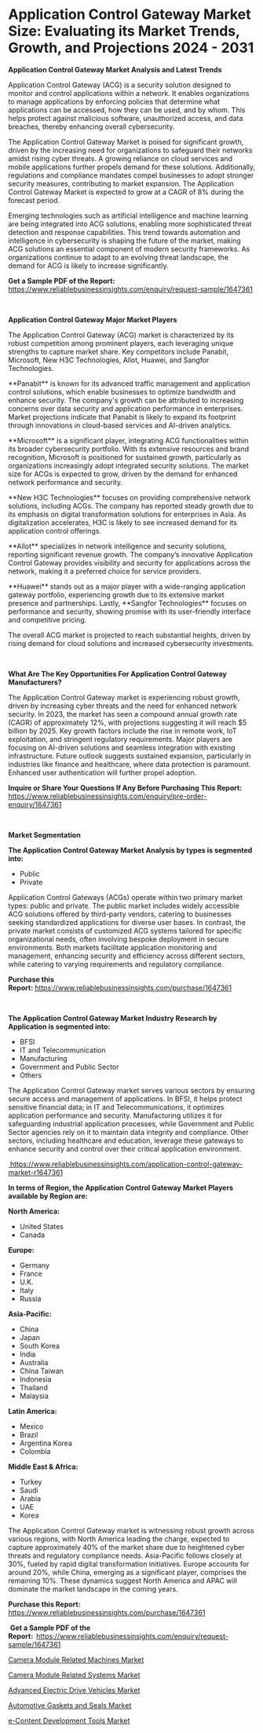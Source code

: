<p><h1>Application Control Gateway Market Size: Evaluating its Market Trends, Growth, and Projections 2024 - 2031</h1></p><p><strong>Application Control Gateway Market Analysis and Latest Trends</strong></p>
<p><p>Application Control Gateway (ACG) is a security solution designed to monitor and control applications within a network. It enables organizations to manage applications by enforcing policies that determine what applications can be accessed, how they can be used, and by whom. This helps protect against malicious software, unauthorized access, and data breaches, thereby enhancing overall cybersecurity.</p><p>The Application Control Gateway Market is poised for significant growth, driven by the increasing need for organizations to safeguard their networks amidst rising cyber threats. A growing reliance on cloud services and mobile applications further propels demand for these solutions. Additionally, regulations and compliance mandates compel businesses to adopt stronger security measures, contributing to market expansion. The Application Control Gateway Market is expected to grow at a CAGR of 8% during the forecast period. </p><p>Emerging technologies such as artificial intelligence and machine learning are being integrated into ACG solutions, enabling more sophisticated threat detection and response capabilities. This trend towards automation and intelligence in cybersecurity is shaping the future of the market, making ACG solutions an essential component of modern security frameworks. As organizations continue to adapt to an evolving threat landscape, the demand for ACG is likely to increase significantly.</p></p>
<p><strong>Get a Sample PDF of the Report:&nbsp;</strong> <a href="https://www.reliablebusinessinsights.com/enquiry/request-sample/1647361?utm_campaign=1091&utm_medium=2&utm_source=Github&utm_content=ia&utm_term=27102024&utm_id=application-control-gateway">https://www.reliablebusinessinsights.com/enquiry/request-sample/1647361</a></p>
<p>&nbsp;</p>
<p><strong>Application Control Gateway Major Market Players</strong></p>
<p><p>The Application Control Gateway (ACG) market is characterized by its robust competition among prominent players, each leveraging unique strengths to capture market share. Key competitors include Panabit, Microsoft, New H3C Technologies, Allot, Huawei, and Sangfor Technologies.</p><p>**Panabit** is known for its advanced traffic management and application control solutions, which enable businesses to optimize bandwidth and enhance security. The company's growth can be attributed to increasing concerns over data security and application performance in enterprises. Market projections indicate that Panabit is likely to expand its footprint through innovations in cloud-based services and AI-driven analytics.</p><p>**Microsoft** is a significant player, integrating ACG functionalities within its broader cybersecurity portfolio. With its extensive resources and brand recognition, Microsoft is positioned for sustained growth, particularly as organizations increasingly adopt integrated security solutions. The market size for ACGs is expected to grow, driven by the demand for enhanced network performance and security.</p><p>**New H3C Technologies** focuses on providing comprehensive network solutions, including ACGs. The company has reported steady growth due to its emphasis on digital transformation solutions for enterprises in Asia. As digitalization accelerates, H3C is likely to see increased demand for its application control offerings.</p><p>**Allot** specializes in network intelligence and security solutions, reporting significant revenue growth. The company’s innovative Application Control Gateway provides visibility and security for applications across the network, making it a preferred choice for service providers.</p><p>**Huawei** stands out as a major player with a wide-ranging application gateway portfolio, experiencing growth due to its extensive market presence and partnerships. Lastly, **Sangfor Technologies** focuses on performance and security, showing promise with its user-friendly interface and competitive pricing.</p><p>The overall ACG market is projected to reach substantial heights, driven by rising demand for cloud solutions and increased cybersecurity investments.  </p></p>
<p>&nbsp;</p>
<p><strong>What Are The Key Opportunities For Application Control Gateway Manufacturers?</strong></p>
<p><p>The Application Control Gateway market is experiencing robust growth, driven by increasing cyber threats and the need for enhanced network security. In 2023, the market has seen a compound annual growth rate (CAGR) of approximately 12%, with projections suggesting it will reach $5 billion by 2025. Key growth factors include the rise in remote work, IoT exploitation, and stringent regulatory requirements. Major players are focusing on AI-driven solutions and seamless integration with existing infrastructure. Future outlook suggests sustained expansion, particularly in industries like finance and healthcare, where data protection is paramount. Enhanced user authentication will further propel adoption.</p></p>
<p><strong>Inquire or Share Your Questions If Any Before Purchasing This Report:</strong> <a href="https://www.reliablebusinessinsights.com/enquiry/pre-order-enquiry/1647361?utm_campaign=1091&utm_medium=2&utm_source=Github&utm_content=ia&utm_term=27102024&utm_id=application-control-gateway">https://www.reliablebusinessinsights.com/enquiry/pre-order-enquiry/1647361</a></p>
<p>&nbsp;</p>
<p><strong>Market Segmentation</strong></p>
<p><strong>The Application Control Gateway Market Analysis by types is segmented into:</strong></p>
<p><ul><li>Public</li><li>Private</li></ul></p>
<p><p>Application Control Gateways (ACGs) operate within two primary market types: public and private. The public market includes widely accessible ACG solutions offered by third-party vendors, catering to businesses seeking standardized applications for diverse user bases. In contrast, the private market consists of customized ACG systems tailored for specific organizational needs, often involving bespoke deployment in secure environments. Both markets facilitate application monitoring and management, enhancing security and efficiency across different sectors, while catering to varying requirements and regulatory compliance.</p></p>
<p><strong>Purchase this Report:&nbsp;</strong><a href="https://www.reliablebusinessinsights.com/purchase/1647361?utm_campaign=1091&utm_medium=2&utm_source=Github&utm_content=ia&utm_term=27102024&utm_id=application-control-gateway">https://www.reliablebusinessinsights.com/purchase/1647361</a></p>
<p>&nbsp;</p>
<p><strong>The Application Control Gateway Market Industry Research by Application is segmented into:</strong></p>
<p><ul><li>BFSI</li><li>IT and Telecommunication</li><li>Manufacturing</li><li>Government and Public Sector</li><li>Others</li></ul></p>
<p><p>The Application Control Gateway market serves various sectors by ensuring secure access and management of applications. In BFSI, it helps protect sensitive financial data; in IT and Telecommunications, it optimizes application performance and security. Manufacturing utilizes it for safeguarding industrial application processes, while Government and Public Sector agencies rely on it to maintain data integrity and compliance. Other sectors, including healthcare and education, leverage these gateways to enhance security and control over their critical application environment.</p></p>
<p><a href="https://www.reliablebusinessinsights.com/application-control-gateway-market-r1647361?utm_campaign=1091&utm_medium=2&utm_source=Github&utm_content=ia&utm_term=27102024&utm_id=application-control-gateway">&nbsp;https://www.reliablebusinessinsights.com/application-control-gateway-market-r1647361</a></p>
<p><strong>In terms of Region, the Application Control Gateway Market Players available by Region are:</strong></p>
<p>
    <p> <strong> North America: </strong>
        <ul>
            <li>United States</li>
            <li>Canada</li>
        </ul>
        </p> 
    <p> <strong> Europe: </strong>
        <ul>
            <li>Germany</li>
            <li>France</li>
            <li>U.K.</li>
            <li>Italy</li>
            <li>Russia</li>
        </ul>
        </p> 
    <p> <strong> Asia-Pacific: </strong>
        <ul>
            <li>China</li>
            <li>Japan</li>
            <li>South Korea</li>
            <li>India</li>
            <li>Australia</li>
            <li>China Taiwan</li>
            <li>Indonesia</li>
            <li>Thailand</li>
            <li>Malaysia</li>
        </ul>
        </p> 
    <p> <strong> Latin America: </strong>
        <ul>
            <li>Mexico</li>
            <li>Brazil</li>
            <li>Argentina Korea</li>
            <li>Colombia</li>
        </ul>
        </p> 
    <p> <strong> Middle East & Africa: </strong>
        <ul>
            <li>Turkey</li>
            <li>Saudi</li>
            <li>Arabia</li>
            <li>UAE</li>
            <li>Korea</li>
        </ul>
    </p>
    </p>
<p><p>The Application Control Gateway market is witnessing robust growth across various regions, with North America leading the charge, expected to capture approximately 40% of the market share due to heightened cyber threats and regulatory compliance needs. Asia-Pacific follows closely at 30%, fueled by rapid digital transformation initiatives. Europe accounts for around 20%, while China, emerging as a significant player, comprises the remaining 10%. These dynamics suggest North America and APAC will dominate the market landscape in the coming years.</p></p>
<p><strong>Purchase this Report: </strong><a href="https://www.reliablebusinessinsights.com/purchase/1647361?utm_campaign=1091&utm_medium=2&utm_source=Github&utm_content=ia&utm_term=27102024&utm_id=application-control-gateway">https://www.reliablebusinessinsights.com/purchase/1647361</a></p>
<p>&nbsp;<strong>Get a Sample PDF of the Report:&nbsp;&nbsp;</strong><a href="https://www.reliablebusinessinsights.com/enquiry/request-sample/1647361?utm_campaign=1091&utm_medium=2&utm_source=Github&utm_content=ia&utm_term=27102024&utm_id=application-control-gateway">https://www.reliablebusinessinsights.com/enquiry/request-sample/1647361</a></p>
<p><strong></strong></p>
<p><p><a href="https://issuu.com/reportprime-2/docs/camera-module-related-machines-mark_149577ec8713f5?utm_campaign=1091&utm_medium=2&utm_source=Github&utm_content=ia&utm_term=27102024&utm_id=application-control-gateway">Camera Module Related Machines Market</a></p><p><a href="https://issuu.com/reportprime-2/docs/camera-module-related-systems-marke_07e65067380488?utm_campaign=1091&utm_medium=2&utm_source=Github&utm_content=ia&utm_term=27102024&utm_id=application-control-gateway">Camera Module Related Systems Market</a></p><p><a href="https://www.linkedin.com/pulse/strategic-roadmap-global-advanced-electric-drive-vehicles-market-wlvne?utm_campaign=1091&utm_medium=2&utm_source=Github&utm_content=ia&utm_term=27102024&utm_id=application-control-gateway">Advanced Electric Drive Vehicles Market</a></p><p><a href="https://www.linkedin.com/pulse/automotive-gaskets-seals-market-navigating-challenges-unlocking-q0x2e?utm_campaign=1091&utm_medium=2&utm_source=Github&utm_content=ia&utm_term=27102024&utm_id=application-control-gateway">Automotive Gaskets and Seals Market</a></p><p><a href="https://github.com/whitbyuhringenn/Market-Research-Report-List-1/blob/main/e-content-development-tools-market.md?utm_campaign=1091&utm_medium=2&utm_source=Github&utm_content=ia&utm_term=27102024&utm_id=application-control-gateway">e-Content Development Tools Market</a></p></p>